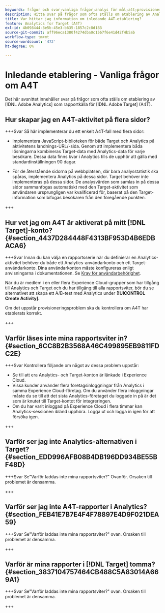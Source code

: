```yaml
---
keywords: frågor och svar;vanliga frågor;analys för mål;a4t;provisionering;provisionering;adobe Experience Cloud
description: Hitta svar på frågor som ofta ställs om etablering av Analytics för  [!DNL Target] (A4T), som gör att du kan använda Analytics-rapportering för  [!DNL Target] aktiviteter.
title: Var hittar jag information om inledande A4T-etablering?
feature: Analytics for Target (A4T)
exl-id: 4b098444-3e5b-45e3-b635-1857c2c8d183
source-git-commit: aff96eca1380f4274dba0c1567f6e41d42f4b5ab
workflow-type: tm+mt
source-wordcount: '472'
ht-degree: 0%

---
```


# Inledande etablering - Vanliga frågor om A4T

Det här avsnittet innehåller svar på frågor som ofta ställs om etablering av [!DNL Adobe Analytics] som rapportkälla för [!DNL Adobe Target] (A4T).

## Hur skapar jag en A4T-aktivitet på flera sidor?

+++Svar
Så här implementerar du ett enkelt A4T-fall med flera sidor:

* Implementera JavaScript-biblioteken för både Target och Analytics på aktivitetens landnings-URL/-sida. Genom att implementera båda lösningarna kombineras Target-data med Analytics-data för varje besökare. Dessa data finns kvar i Analytics tills de upphör att gälla med standardinställningen 90 dagar.

* För de återstående sidorna på webbplatsen, där bara analysstatistik ska spåras, implementera Analytics på dessa sidor. Target behöver inte implementeras på dessa sidor. De analysvärden som samlas in på dessa sidor sammanfogas automatiskt med den Target-aktivitet som användaren ursprungligen var kvalificerad för, baserat på den Target-information som bifogas besökaren från den föregående punkten.

+++

## Hur vet jag om A4T är aktiverat på mitt [!DNL Target]-konto? {#section_4437D284448F4313BF953D4B6EDBACA6}

+++Svar
Innan du kan välja en rapportsserie när du definierar en Analytics-aktivitet behöver du både ett Analytics-användarkonto och ett Target-användarkonto. Dina användarkonton måste konfigureras enligt anvisningarna i dokumentationen. Se [Krav för användarbehörighet](/help/main/c-integrating-target-with-mac/a4t/account-reqs.md#concept_4BC06CAB00BF46FF9362AFE98656B083).

När du är medlem i en eller flera Experience Cloud-grupper som har tillgång till Analytics och Target och du har tillgång till alla rapportsviter, bör du se alternativet att skapa ett A/B-test med Analytics under **[!UICONTROL Create Activity]**.

Om det uppstår provisioneringsproblem ska du kontrollera om A4T har etablerats korrekt.

+++

## Varför läses inte mina rapportsviter in? {#section_6CC8B2B3568A46C499895EB9811FDC2E}

+++Svar
Kontrollera följande om något av dessa problem uppstår:

* Se till att era Analytics- och Target-konton är länkade i Experience Cloud.
* Vissa kunder använder flera företagsinloggningar från Analytics i samma Experience Cloud-företag. Om du använder flera inloggningar måste du se till att det sista Analytics-företaget du loggade in på är det som är knutet till Target-kontot för integreringen.
* Om du har varit inloggad på Experience Cloud i flera timmar kan Analytics-sessionen ibland upphöra. Logga ut och logga in igen för att försöka igen.

+++

## Varför ser jag inte Analytics-alternativen i Target? {#section_EDD996AFB08B4DB196DD934BE55BF48D}

+++Svar
Se&quot;Varför laddas inte mina rapportsviter?&quot; Ovanför. Orsaken till problemet är densamma.

+++

## Varför ser jag inte A4T-rapporter i Analytics? {#section_FEB41E7B7E4F4F78897E4D9F021DEA59}

+++Svar
Se&quot;Varför laddas inte mina rapportsviter?&quot; ovan. Orsaken till problemet är densamma.

+++

## Varför är mina rapporter i [!DNL Target] tomma? {#section_3837104757464CB488C5A83014A669A1}

+++Svar
Se&quot;Varför laddas inte mina rapportsviter?&quot; ovan. Orsaken till problemet är densamma.

+++
